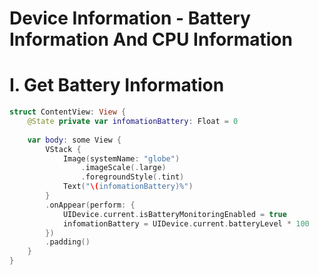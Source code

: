 # Device Information - Battery Information And CPU Information

# I. Get Battery Information

```swift
struct ContentView: View {
    @State private var infomationBattery: Float = 0
    
    var body: some View {
        VStack {
            Image(systemName: "globe")
                .imageScale(.large)
                .foregroundStyle(.tint)
            Text("\(infomationBattery)%")
        }
        .onAppear(perform: {
            UIDevice.current.isBatteryMonitoringEnabled = true
            infomationBattery = UIDevice.current.batteryLevel * 100
        })
        .padding()
    }
}
```